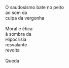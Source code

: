 O saudosismo bate no peito
\
ao som da
\
culpa da vergonha
\
\
Moral e ética
\
à sombra da
\
Hipocrisia
\
resvalante
\
revolta
\
\
Queda

